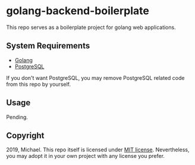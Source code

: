# golang-backend-boilerplate

This repo serves as a boilerplate project for golang web applications.

## System Requirements

* [Golang](https://golang.org/)
* [PostgreSQL](https://www.postgresql.org/)

If you don't want PostgreSQL, you may remove PostgreSQL related code from this repo by yourself.

## Usage

Pending.

## Copyright

2019, Michael. This repo itself is licensed under [MIT license](https://opensource.org/licenses/MIT). Nevertheless, you may adopt it in your own project with any license you prefer.
